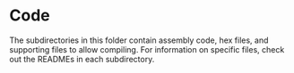 # Code
The subdirectories in this folder contain assembly code, hex files, and supporting files to allow compiling. For information on specific files, check out the READMEs in each subdirectory.
